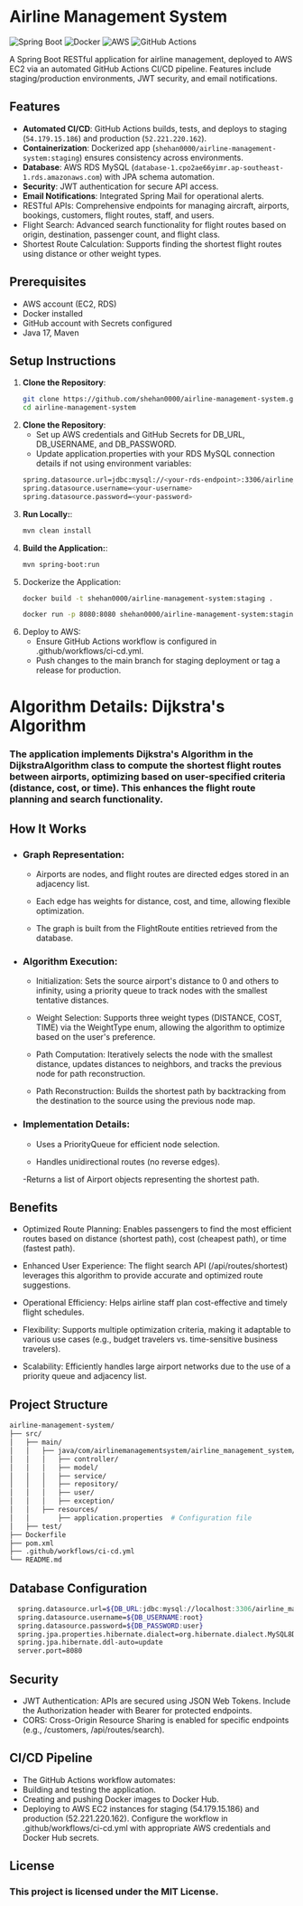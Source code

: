 # Airline Management System

![Spring Boot](https://img.shields.io/badge/Spring%20Boot-3.3.5-brightgreen) ![Docker](https://img.shields.io/badge/Docker-Container-blue) ![AWS](https://img.shields.io/badge/AWS-EC2%20%7C%20RDS-orange) ![GitHub Actions](https://img.shields.io/badge/GitHub%20Actions-CI%2FCD-blueviolet)

A Spring Boot RESTful application for airline management, deployed to AWS EC2 via an automated GitHub Actions CI/CD pipeline. Features include staging/production environments, JWT security, and email notifications.

## Features
- **Automated CI/CD**: GitHub Actions builds, tests, and deploys to staging (`54.179.15.186`) and production (`52.221.220.162`).
- **Containerization**: Dockerized app (`shehan0000/airline-management-system:staging`) ensures consistency across environments.
- **Database**: AWS RDS MySQL (`database-1.cpo2ae66yimr.ap-southeast-1.rds.amazonaws.com`) with JPA schema automation.
- **Security**: JWT authentication for secure API access.
- **Email Notifications**: Integrated Spring Mail for operational alerts.
- RESTful APIs: Comprehensive endpoints for managing aircraft, airports, bookings, customers, flight routes, staff, and users.
- Flight Search: Advanced search functionality for flight routes based on origin, destination, passenger count, and flight class.
- Shortest Route Calculation: Supports finding the shortest flight routes using distance or other weight types.


## Prerequisites
- AWS account (EC2, RDS)
- Docker installed
- GitHub account with Secrets configured
- Java 17, Maven

## Setup Instructions
1. **Clone the Repository**:
   ```bash
   git clone https://github.com/shehan0000/airline-management-system.git
   cd airline-management-system
   ```
2. **Clone the Repository**:
   - Set up AWS credentials and GitHub Secrets for DB_URL, DB_USERNAME, and DB_PASSWORD.
   - Update application.properties with your RDS MySQL connection details if not using environment variables:
   ```bash
   spring.datasource.url=jdbc:mysql://<your-rds-endpoint>:3306/airline_management?useSSL=false
   spring.datasource.username=<your-username>
   spring.datasource.password=<your-password>
   ```
3. **Run Locally:**:
   ```bash
   mvn clean install
   ```
3. **Build the Application:**:
   ```bash
   mvn spring-boot:run
   ```
4. Dockerize the Application:
   ```bash
   docker build -t shehan0000/airline-management-system:staging .
   ```
   ```bash
   docker run -p 8080:8080 shehan0000/airline-management-system:staging
   ```
5. Deploy to AWS:
   - Ensure GitHub Actions workflow is configured in .github/workflows/ci-cd.yml.
   - Push changes to the main branch for staging deployment or tag a release for production.
  
# Algorithm Details: Dijkstra's Algorithm
### The application implements Dijkstra's Algorithm in the DijkstraAlgorithm class to compute the shortest flight routes between airports, optimizing based on user-specified criteria (distance, cost, or time). This enhances the flight route planning and search functionality.

## How It Works

- ### Graph Representation:

   - Airports are nodes, and flight routes are directed edges stored in an adjacency list.

   - Each edge has weights for distance, cost, and time, allowing flexible optimization.

   - The graph is built from the FlightRoute entities retrieved from the database.

- ### Algorithm Execution:

   - Initialization: Sets the source airport's distance to 0 and others to infinity, using a priority queue to track nodes with the smallest tentative distances.

   - Weight Selection: Supports three weight types (DISTANCE, COST, TIME) via the WeightType enum, allowing the algorithm to optimize based on the user's preference.

   - Path Computation: Iteratively selects the node with the smallest distance, updates distances to neighbors, and tracks the previous node for path reconstruction.

   - Path Reconstruction: Builds the shortest path by backtracking from the destination to the source using the previous node map.

- ### Implementation Details:

   - Uses a PriorityQueue for efficient node selection.

   - Handles unidirectional routes (no reverse edges).

   -Returns a list of Airport objects representing the shortest path.

## Benefits


- Optimized Route Planning: Enables passengers to find the most efficient routes based on distance (shortest path), cost (cheapest path), or time (fastest path).

- Enhanced User Experience: The flight search API (/api/routes/shortest) leverages this algorithm to provide accurate and optimized route suggestions.

- Operational Efficiency: Helps airline staff plan cost-effective and timely flight schedules.

- Flexibility: Supports multiple optimization criteria, making it adaptable to various use cases (e.g., budget travelers vs. time-sensitive business travelers).

- Scalability: Efficiently handles large airport networks due to the use of a priority queue and adjacency list.

## Project Structure
   ```bash
   airline-management-system/
├── src/
│   ├── main/
│   │   ├── java/com/airlinemanagementsystem/airline_management_system/
│   │   │   ├── controller/     
│   │   │   ├── model/          
│   │   │   ├── service/        
│   │   │   ├── repository/     
│   │   │   ├── user/           
│   │   │   ├── exception/    
│   │   ├── resources/
│   │       ├── application.properties  # Configuration file
│   ├── test/                  
├── Dockerfile                  
├── pom.xml                      
├── .github/workflows/ci-cd.yml  
└── README.md                    
   ```

## Database Configuration
 ```bash
   spring.datasource.url=${DB_URL:jdbc:mysql://localhost:3306/airline_management?useSSL=false}
   spring.datasource.username=${DB_USERNAME:root}
   spring.datasource.password=${DB_PASSWORD:user}
   spring.jpa.properties.hibernate.dialect=org.hibernate.dialect.MySQL8Dialect
   spring.jpa.hibernate.ddl-auto=update
   server.port=8080
 ```

## Security
- JWT Authentication: APIs are secured using JSON Web Tokens. Include the Authorization header with Bearer <token> for protected endpoints.
- CORS: Cross-Origin Resource Sharing is enabled for specific endpoints (e.g., /customers, /api/routes/search).

## CI/CD Pipeline
- The GitHub Actions workflow automates:
- Building and testing the application.
- Creating and pushing Docker images to Docker Hub.
- Deploying to AWS EC2 instances for staging (54.179.15.186) and production (52.221.220.162).
  Configure the workflow in .github/workflows/ci-cd.yml with appropriate AWS credentials and Docker Hub secrets.

## License
### This project is licensed under the MIT License.
